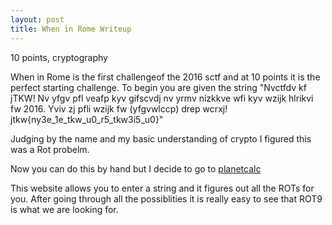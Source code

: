 ```yaml
---
layout: post
title: When in Rome Writeup
---
```


10 points, cryptography

When in Rome is the first challengeof the 2016 sctf and at 10 points it is the perfect
starting challenge. To begin you are given the string "Nvctfdv kf jTKW! Nv yfgv pfl veafp kyv gifscvdj nv yrmv nizkkve wfi kyv wzijk hlrikvi fw 2016. Yviv zj pfli wzijk fw (yfgvwlccp) drep wcrxj! jtkw{ny3e_1e_tkw_u0_r5_tkw3i5_u0}"

Judging by the name and my basic understanding of crypto I figured this was a Rot probelm.

Now you can do this by hand but I decide to go to [planetcalc](http://www.planetcalc.com/1434)

This website allows you to enter a string and it figures out all the ROTs for you.
After going through all the possiblities it is really easy to see that ROT9 is what we are looking for.
